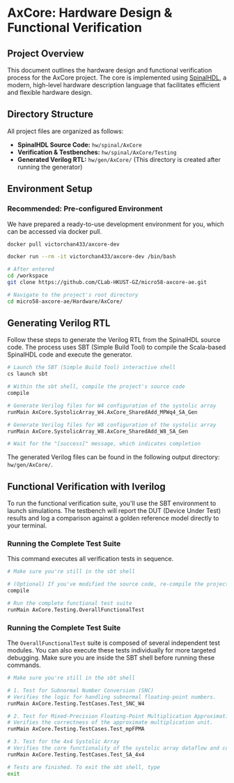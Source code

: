# AxCore: Hardware Design & Functional Verification


## Project Overview
This document outlines the hardware design and functional verification process for the AxCore project. The core is implemented using [SpinalHDL](https://spinalhdl.github.io/SpinalDoc-RTD/master/index.html), a modern, high-level hardware description language that facilitates efficient and flexible hardware design.



## Directory Structure
All project files are organized as follows:

* **SpinalHDL Source Code:** `hw/spinal/AxCore`
* **Verification & Testbenches:** `hw/spinal/AxCore/Testing`
* **Generated Verilog RTL:** `hw/gen/AxCore/` (This directory is created after running the generator)



## Environment Setup
### Recommended: Pre-configured Environment

We have prepared a ready-to-use development environment for you, which can be accessed via docker pull.

```bash
docker pull victorchan433/axcore-dev

docker run --rm -it victorchan433/axcore-dev /bin/bash

# After entered
cd /workspace
git clone https://github.com/CLab-HKUST-GZ/micro58-axcore-ae.git

# Navigate to the project's root directory
cd micro58-axcore-ae/Hardware/AxCore/
```



## Generating Verilog RTL

Follow these steps to generate the Verilog RTL from the SpinalHDL source code. The process uses SBT (Simple Build Tool) to compile the Scala-based SpinalHDL code and execute the generator.

```bash
# Launch the SBT (Simple Build Tool) interactive shell
cs launch sbt

# Within the sbt shell, compile the project's source code
compile

# Generate Verilog files for W4 configuration of the systolic array
runMain AxCore.SystolicArray_W4.AxCore_SharedAdd_MPWq4_SA_Gen

# Generate Verilog files for W8 configuration of the systolic array
runMain AxCore.SystolicArray_W8.AxCore_SharedAdd_W8_SA_Gen

# Wait for the "[success]" message, which indicates completion
```
The generated Verilog files can be found in the following output directory:
`hw/gen/AxCore/`.



## Functional Verification with Iverilog

To run the functional verification suite, you'll use the SBT environment to launch simulations. The testbench will report the DUT (Device Under Test) results and log a comparison against a golden reference model directly to your terminal.

### Running the Complete Test Suite
This command executes all verification tests in sequence.

```bash
# Make sure you're still in the sbt shell

# (Optional) If you've modified the source code, re-compile the project first
compile

# Run the complete functional test suite
runMain AxCore.Testing.OverallFunctionalTest
```

### Running the Complete Test Suite
The `OverallFunctionalTest` suite is composed of several independent test modules. You can also execute these tests individually for more targeted debugging. Make sure you are inside the SBT shell before running these commands.

```bash
# Make sure you're still in the sbt shell

# 1. Test for Subnormal Number Conversion (SNC)
# Verifies the logic for handling subnormal floating-point numbers.
runMain AxCore.Testing.TestCases.Test_SNC_W4

# 2. Test for Mixed-Precision Floating-Point Multiplication Approximation (mpFPMA)
# Verifies the correctness of the approximate multiplication unit.
runMain AxCore.Testing.TestCases.Test_mpFPMA

# 3. Test for the 4x4 Systolic Array
# Verifies the core functionality of the systolic array dataflow and computation.
runMain AxCore.Testing.TestCases.Test_SA_4x4

# Tests are finished. To exit the sbt shell, type
exit
```